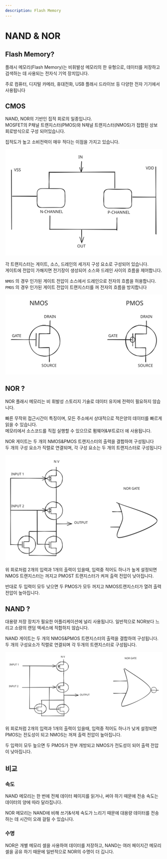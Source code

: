 ```yaml
---
description: Flash Memory
---
```


# NAND & NOR

## Flash Memory?

플래시 메모리(Flash Memory)는 비휘발성 메모리의 한 유형으로, 데이터를 저장하고 검색하는 데 사용되는 전자식 기억 장치입니다.

주로 컴퓨터, 디지털 카메라, 휴대전화, USB 플래시 드라이브 등 다양한 전자 기기에서 사용됩니다

## CMOS

NAND, NOR의 기반인 집적 회로의 일종입니다.\
MOSFET의 P채널 트랜지스터(PMOS)와 N채널 트랜지스터(NMOS)가 접합된 상보 회로방식으로 구성 되어있습니다.

집적도가 높고 소비전력이 매우 적다는 이점을 가지고 있습니다.

<img src="../../.gitbook/assets/file.excalidraw (2) (1) (1) (1).svg" alt="" class="gitbook-drawing">

각 트랜지스터는 게이트, 소스, 드레인의 세가지 구성 요소로 구성되어 있습니다.\
게이트에 전압이 가해지면 전기장이 생성되어 소스와 드레인 사이의 흐름을 제어합니다.

`NMOS` 의 경우 인가된 게이트 전압이 소스에서 드레인으로 전자의 흐름을 허용합니다.\
`PMOS` 의 경우 인가된 게이트 전압이 트랜지스터를 꺼 전자의 흐름을 방지합니다

<img src="../../.gitbook/assets/file.excalidraw (1) (1) (1) (1) (1) (1) (1) (1) (1) (1) (1) (1) (1) (1) (1) (1) (1).svg" alt="" class="gitbook-drawing">

## NOR ?

NOR 플래시 메모리는 비 휘발성 스토리지 기술로 데이터 유지에 전력이 필요하지 않습니다.

빠른 무작위 접근시간이 특징이며, 모든 주소에서 상대적으로 적은양의 데이터를 빠르게 읽을 수 있습니다.\
메모리에서 소스코드를 직접 실행할 수 있으므로 펌웨어&부트로더 에 사용됩니다.

NOR 게이트는 두 개의 NMOS\&PMOS 트랜지스터의 출력을 결합하여 구성됩니다\
두 개의 구성 요소가 직렬로 연결되며, 각 구성 요소는 두 개의 트랜지스터로 구성됩니다

<img src="../../.gitbook/assets/file.excalidraw (2) (1) (1) (1) (1).svg" alt="" class="gitbook-drawing">

위 회로처럼 2개의 입력과 1개의 출력이 있을때, 입력중 적어도 하나가 높게 설정되면 NMOS 트랜지스터는 꺼지고 PMOST 트랜지스터가 켜져 출력 전압이 낮아집니다.

반대로 두 입력이 모두 낮으면 두 PMOS가 모두 꺼지고 NMOS트랜지스터가 열려 출력 전압이 높아집니다.

## NAND ?

대용량 저장 장치가 필요한 어플리케이션에 널리 사용됩니다. 일반적으로 NOR보다 느리고 소량의 랜덤 액세스에 적합하지 않습니다.

NAND 게이트는 두 개의 NMOS\&PMOS 트랜지스터의 출력을 결합하여 구성됩니다.\
두 개의 구성요소가 직렬로 연결되며 각 두개의 트랜지스터로 구성됩니다.

<img src="../../.gitbook/assets/file.excalidraw (3) (1).svg" alt="" class="gitbook-drawing">

위 회로처럼 2개의 입력과 1개의 출력이 있을때, 입력중 적어도 하나가 낮게 설정되면 PMOS는 전도성이 되고 NMOS는 꺼져 출력 전압이 높아집니다.

두 입력이 모두 높으면 두 PMOS가 전부 개방되고 NMOS가 전도성이 되어 출력 전압이 낮아집니다.

## 비교

### 속도

NAND 메모리는 한 번에 전체 데이터 페이지를 읽거나, 써야 하기 때문에 전송 속도는 데이터의 양에 따라 달라집니다.

NOR 메모리는 NAND에 비해 쓰기&삭제 속도가 느리기 때문에 대용량 데이터를 전송하는 데 시간이 오래 걸릴 수 있습니다.

### 수명

NOR은 개별 메모리 셀을 사용하여 데이터를 저장하고, NAND는 여러 페이지간 메모리 셀을 공유 하기 때문에 일반적으로 NOR의 수명이 더 깁니다.
